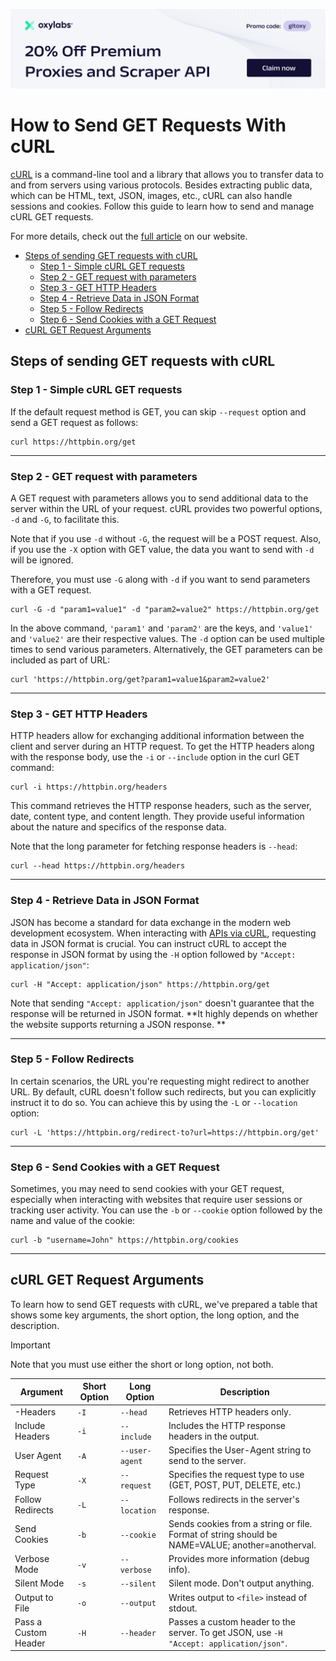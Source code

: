 

[![Oxylabs promo code](https://raw.githubusercontent.com/oxylabs/product-integrations/refs/heads/master/Affiliate-Universal-1090x275.png)](https://oxylabs.go2cloud.org/aff_c?offer_id=7&aff_id=877&url_id=112)

# How to Send GET Requests With cURL

[cURL](https://oxylabs.io/blog/what-is-curl) is a command-line tool and a library that allows you to transfer data to and from servers using various protocols. Besides extracting public data, which can be HTML, text, JSON, images, etc., cURL can also handle sessions and cookies. Follow this guide to learn how to send and manage cURL GET requests.

For more details, check out the [full article](https://oxylabs.io/blog/curl-get-requests) on our website.

- [Steps of sending GET requests with cURL](#steps-of-sending-get-requests-with-curl)
  * [Step 1 - Simple cURL GET requests](#step-1---simple-curl-get-requests)
  * [Step 2 - GET request with parameters](#step-2---get-request-with-parameters)
  * [Step 3 - GET HTTP Headers](#step-3---get-http-headers)
  * [Step 4 - Retrieve Data in JSON Format](#step-4---retrieve-data-in-json-format)
  * [Step 5 - Follow Redirects](#step-5---follow-redirects)
  * [Step 6 - Send Cookies with a GET Request](#step-6---send-cookies-with-a-get-request)
- [cURL GET Request Arguments](#curl-get-request-arguments)

## Steps of sending GET requests with cURL

### Step 1 - Simple cURL GET requests

If the default request method is GET, you can skip `--request` option and send a GET request as follows:

```shell
curl https://httpbin.org/get
```

---

### Step 2 - GET request with parameters
A GET request with parameters allows you to send additional data to the server within the URL of your request. cURL provides two powerful options, `-d` and `-G`, to facilitate this.

Note that if you use `-d` without `-G`, the request will be a POST request. Also, if you use the `-X` option with GET value, the data you want to send with `-d` will be ignored.

Therefore, you must use `-G` along with `-d` if you want to send parameters with a GET request.

```shell
curl -G -d "param1=value1" -d "param2=value2" https://httpbin.org/get
```

In the above command, `'param1'` and `'param2'` are the keys, and `'value1'` and `'value2'` are their respective values. The `-d` option can be used multiple times to send various parameters.
Alternatively, the GET parameters can be included as part of URL:

```shell
curl 'https://httpbin.org/get?param1=value1&param2=value2'
```

---

### Step 3 - GET HTTP Headers

HTTP headers allow for exchanging additional information between the client and server during an HTTP request. To get the HTTP headers along with the response body, use the `-i` or `--include` option in the curl GET command:

```shell
curl -i https://httpbin.org/headers
```

This command retrieves the HTTP response headers, such as the server, date, content type, and content length. They provide useful information about the nature and specifics of the response data.

Note that the long parameter for fetching response headers is `--head`:

```shell
curl --head https://httpbin.org/headers
```

---

### Step 4 - Retrieve Data in JSON Format

JSON has become a standard for data exchange in the modern web development ecosystem. When interacting with [APIs via cURL](https://oxylabs.io/blog/curl-with-api), requesting data in JSON format is crucial. You can instruct cURL to accept the response in JSON format by using the `-H` option followed by `"Accept: application/json"`:

```shell
curl -H "Accept: application/json" https://httpbin.org/get
```

Note that sending `"Accept: application/json"` doesn't guarantee that the response will be returned in JSON format. **It highly depends on whether the website supports returning a JSON response.
**

---

### Step 5 - Follow Redirects

In certain scenarios, the URL you're requesting might redirect to another URL. By default, cURL doesn't follow such redirects, but you can explicitly instruct it to do so. You can achieve this by using the `-L` or `--location` option:


```shell
curl -L 'https://httpbin.org/redirect-to?url=https://httpbin.org/get'
```

---

### Step 6 - Send Cookies with a GET Request

Sometimes, you may need to send cookies with your GET request, especially when interacting with websites that require user sessions or tracking user activity. You can use the `-b` or `--cookie` option followed by the name and value of the cookie:


```shell
curl -b "username=John" https://httpbin.org/cookies
```

---

## cURL GET Request Arguments

To learn how to send GET requests with cURL, we've prepared a table that shows some key arguments, the short option, the long option, and the description. 

> [!IMPORTANT]  
> Note that you must use either the short or long option, not both.

| Argument              | Short Option | Long Option        | Description                                                                                          |
|-----------------------|--------------|--------------------|------------------------------------------------------------------------------------------------------|
| -Headers              | `-I`           | `--head`           | Retrieves HTTP headers only.                                                                         |
| Include Headers       | `-i`           | `--include`        | Includes the HTTP response headers in the output.                                                   |
| User Agent            | `-A`           | `--user-agent`     | Specifies the User-Agent string to send to the server.                                              |
| Request Type          | `-X`           | `--request`        | Specifies the request type to use (GET, POST, PUT, DELETE, etc.)                                    |
| Follow Redirects      | `-L`           | `--location`       | Follows redirects in the server's response.                                                         |
| Send Cookies          | `-b`           | `--cookie`         | Sends cookies from a string or file. Format of string should be NAME=VALUE; another=anotherval.     |
| Verbose Mode          | `-v`           | `--verbose`        | Provides more information (debug info).                                                             |
| Silent Mode           | `-s`           | `--silent`         | Silent mode. Don't output anything.                                                                 |
| Output to File        | `-o`           | `--output`         | Writes output to `<file>` instead of stdout.                                                        |
| Pass a Custom Header  | `-H`           | `--header`         | Passes a custom header to the server. To get JSON, use `-H "Accept: application/json"`.              |

